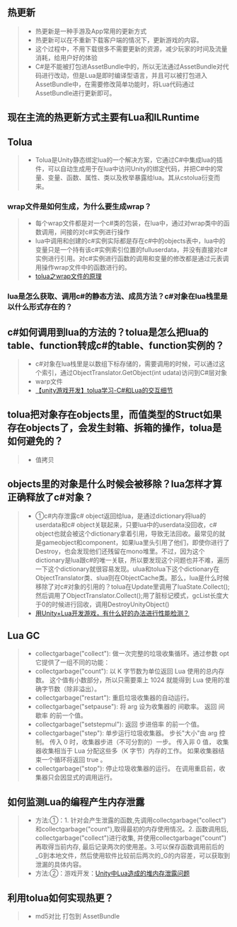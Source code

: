 ## 热更新 ##
>* 热更新是一种手游及App常用的更新方式
>* 热更新可以在不重新下载客户端的情况下，更新游戏的内容。
>* 这个过程中，不用下载很多不需要更新的资源，减少玩家的时间及流量消耗，给用户好的体验
>* C#是不能被打包进AssetBundle中的，所以无法通过AssetBundle对代码进行改动，但是Lua是即时编译型语言，并且可以被打包进入AssetBundle中，在需要修改简单功能时，将Lua代码通过AssetBundle进行更新即可。

## 现在主流的热更新方式主要有Lua和ILRuntime ##

## Tolua ##
>* Tolua是Unity静态绑定lua的一个解决方案，它通过C#中集成lua的插件，可以自动生成用于在lua中访问Unity的绑定代码，并把C#中的常量、变量、函数、属性、类以及枚举暴露给lua。其从cstolua衍变而来。

### wrap文件是如何生成，为什么要生成wrap？ ###
>* 每个wrap文件都是对一个c#类的包装，在lua中，通过对wrap类中的函数调用，间接的对c#实例进行操作  
>* lua中调用和创建的c#实例实际都是存在c#中的objects表中，lua中的变量只是一个持有该c#实例索引位置的fulluserdata，并没有直接对c#实例进行引用。对c#实例进行函数的调用和变量的修改都是通过元表调用操作wrap文件中的函数进行的。
>* [tolua之wrap文件的原理](https://www.cnblogs.com/blueberryzzz/p/9672342.html) 
###  lua是怎么获取、调用c#的静态方法、成员方法？c#对象在lua栈里是以什么形式存在的？ ###

## c#如何调用到lua的方法的？tolua是怎么把lua的table、function转成c#的table、function实例的？ ## 
>* c#对象在lua栈里是以数组下标存储的，需要调用的时候，可以通过这个索引，通过ObjectTranslator.GetObject(int udata)访问到C#层对象
>* warp文件
>* [【unity游戏开发】tolua学习-C#和Lua的交互细节](https://zhuanlan.zhihu.com/p/109198841)
##  tolua把对象存在objects里，而值类型的Struct如果存在objects了，会发生封箱、拆箱的操作，tolua是如何避免的？ ##
>* 值拷贝
## objects里的对象是什么时候会被移除？lua怎样才算正确释放了c#对象？ ## 
>* ①c#内存泄露c# object返回给lua，是通过dictionary将lua的userdata和c# object关联起来，只要lua中的userdata没回收，c# object也就会被这个dictionary拿着引用，导致无法回收。最常见的就是gameobject和component，如果lua里头引用了他们，即使你进行了Destroy，也会发现他们还残留在mono堆里。不过，因为这个dictionary是lua跟c#的唯一关联，所以要发现这个问题也并不难，遍历一下这个dictionary就很容易发现。ulua和tolua下这个dictionary在ObjectTranslator类、slua则在ObjectCache类。那么，lua是什么时候移除了对c#对象的引用的？tolua在Update里调用了luaState.Collect(); 然后调用了ObjectTranslator.Collect();用了脏标记模式，gcList长度大于0的时候进行回收，调用DestroyUnityObject()
>* [用Unity+Lua开发游戏，有什么好的办法进行性能检测？](https://www.zhihu.com/question/307064711/answer/570257565)  
## Lua GC ##
>* collectgarbage("collect"): 做一次完整的垃圾收集循环。通过参数 opt 它提供了一组不同的功能：
>* collectgarbage("count"): 以 K 字节数为单位返回 Lua 使用的总内存数。 这个值有小数部分，所以只需要乘上 1024 就能得到 Lua 使用的准确字节数（除非溢出）。
>* collectgarbage("restart"): 重启垃圾收集器的自动运行。
>* collectgarbage("setpause"): 将 arg 设为收集器的 间歇率。 返回 间歇率 的前一个值。
>* collectgarbage("setstepmul"): 返回 步进倍率 的前一个值。
>* collectgarbage("step"): 单步运行垃圾收集器。 步长"大小"由 arg 控制。 传入 0 时，收集器步进（不可分割的）一步。 传入非 0 值， 收集器收集相当于 Lua 分配这些多（K 字节）内存的工作。 如果收集器结束一个循环将返回 true 。
>* collectgarbage("stop"): 停止垃圾收集器的运行。 在调用重启前，收集器只会因显式的调用运行。
## 如何监测Lua的编程产生内存泄露 ##
>* 方法:①：1. 针对会产生泄露的函数,先调用collectgarbage("collect")和collectgarbage("count"),取得最初的内存使用情况。2. 函数调用后, collectgarbage("collect")进行收集, 并使用collectgarbage("count")再取得当前内存, 最后记录两次的使用差。3.可以保存函数调用前后的_G到本地文件，然后使用软件比较前后两次的_G的内容差，可以获取到泄漏的具体内容。
>* 方法:②：游戏开发：[Unity中Lua造成的堆内存泄露问题](https://blog.csdn.net/UWA4D/article/details/103729875?utm_medium=distribute.pc_relevant.none-task-blog-BlogCommendFromMachineLearnPai2-4.control&depth_1-utm_source=distribute.pc_relevant.none-task-blog-BlogCommendFromMachineLearnPai2-4.control)

## 利用tolua如何实现热更？ ##
>* md5对比 打包到 AssetBundle

